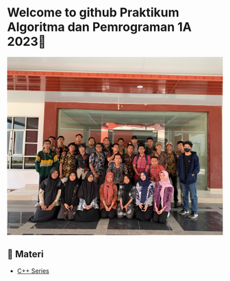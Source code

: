 # Welcome to github **Praktikum Algoritma dan Pemrograman 1A 2023**👋
![1A Alpro 2023](https://github.com/Alpro-1A/.github/blob/master/profile/assets/1A.jpeg)

## 📙 Materi
- [C++ Series](https://github.com/Alpro-1A/.github/blob/master/profile/assets/1A.jpeg)



